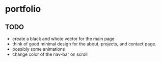 # portfolio

## TODO

- create a black and whote vector for the main page
- think of good minimal design for the about, projects, and contact page.
- possibly some animations
- change color of the nav-bar on scroll
